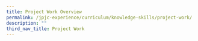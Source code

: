 ```yaml
---
title: Project Work Overview
permalink: /jpjc-experience/curriculum/knowledge-skills/project-work/
description: ""
third_nav_title: Project Work
---
```

